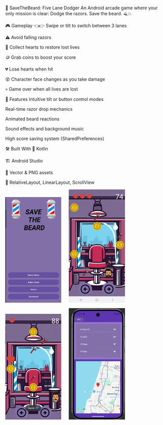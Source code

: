 🧔 SaveTheBeard: Five Lane Dodger
An Android arcade game where your only mission is clear: Dodge the razors. Save the beard. 🪒💥

🎮 Gameplay
👈👉 Swipe or tilt to switch between 3 lanes

⚠️ Avoid falling razors

💊 Collect hearts to restore lost lives

🪙 Grab coins to boost your score

💔 Lose hearts when hit

😵 Character face changes as you take damage

💀 Game over when all lives are lost

📱 Features
Intuitive tilt or button control modes

Real-time razor drop mechanics

Animated beard reactions

Sound effects and background music

High score saving system (SharedPreferences)

🛠️ Built With
🧠 Kotlin

🏗️ Android Studio

🎨 Vector & PNG assets

🔧 RelativeLayout, LinearLayout, ScrollView

<p>
<img src="Screenshot.png" width="35%" style="margin-right: 4%;"/>
<img src="Screenshot1.png" width="35%"/>
<p>
  
<p>
<img src="Screenshot2.png" width="35%" style="margin-right: 4%;"/>
<img src="Screenshot3.png" width="35%"/>
<p>



